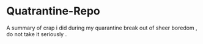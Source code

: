 # Quatrantine-Repo
A summary of crap i did during my quarantine break out of sheer boredom , do not take it seriously .
